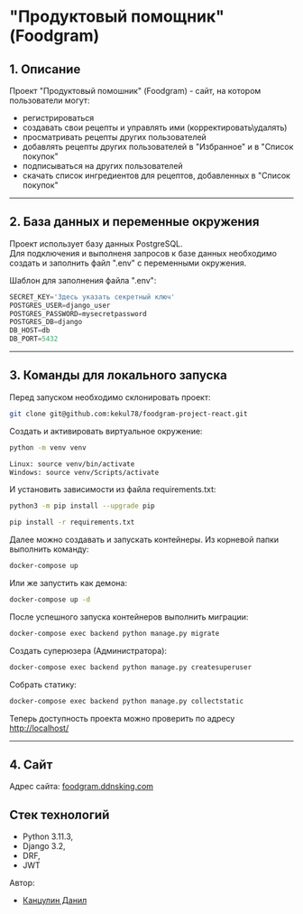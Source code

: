 # "Продуктовый помощник" (Foodgram)

## 1. Описание <a id=1></a>

Проект "Продуктовый помошник" (Foodgram) - сайт, на котором пользователи могут: 
  - регистрироваться
  - создавать свои рецепты и управлять ими (корректировать\удалять)
  - просматривать рецепты других пользователей
  - добавлять рецепты других пользователей в "Избранное" и в "Список покупок"
  - подписываться на других пользователей
  - скачать список ингредиентов для рецептов, добавленных в "Список покупок"

---
## 2. База данных и переменные окружения <a id=3></a>

Проект использует базу данных PostgreSQL.  
Для подключения и выполненя запросов к базе данных необходимо создать и заполнить файл ".env" с переменными окружения.

Шаблон для заполнения файла ".env":
```python
SECRET_KEY='Здесь указать секретный ключ'
POSTGRES_USER=django_user
POSTGRES_PASSWORD=mysecretpassword
POSTGRES_DB=django
DB_HOST=db
DB_PORT=5432
```

---
## 3. Команды для локального запуска <a id=4></a>

Перед запуском необходимо склонировать проект:
```bash
git clone git@github.com:kekul78/foodgram-project-react.git

```

Cоздать и активировать виртуальное окружение:
```bash
python -m venv venv
```
```bash
Linux: source venv/bin/activate
Windows: source venv/Scripts/activate
```

И установить зависимости из файла requirements.txt:
```bash
python3 -m pip install --upgrade pip
```
```bash
pip install -r requirements.txt
```

Далее можно создавать и запускать контейнеры. 
Из корневой папки выполнить команду:
```bash
docker-compose up
```

Или же запустить как демона:
```bash
docker-compose up -d
```

После успешного запуска контейнеров выполнить миграции:
```bash
docker-compose exec backend python manage.py migrate
```

Создать суперюзера (Администратора):
```bash
docker-compose exec backend python manage.py createsuperuser
```

Собрать статику:
```bash
docker-compose exec backend python manage.py collectstatic
```

Теперь доступность проекта можно проверить по адресу [http://localhost/](http://localhost/)

---
## 4. Сайт <a id=8></a>

Адрес сайта: [foodgram.ddnsking.com](https://foodgram.ddnsking.com)


## Стек технологий

* Python 3.11.3,
* Django 3.2,
* DRF,
* JWT

Автор: 
* [Канцулин Данил](https://github.com/kekul78)